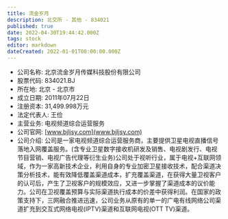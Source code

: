 ```yaml
---
title: 流金岁月
description: 北交所 - 其他 - 834021
published: true
date: 2022-04-30T19:44:42.000Z
tags: stock
editor: markdown
dateCreated: 2022-01-01T00:00:00.000Z
---
```


- 公司名称: 北京流金岁月传媒科技股份有限公司
- 股票代码: 834021.BJ
- 所在地: 北京 - 北京市
- 成立日期: 2011年07月22日
- 注册资本: 31,499.998万元
- 法定代表人: 王俭
- 主营业务: 电视频道综合运营服务
- 公司官网: [www.bjljsy.com](www.bjljsy.com)
- 公司介绍: 公司是一家电视频道综合运营服务商，主要提供卫星电视直播信号落地入网覆盖服务。(含专业卫星数字接收机研发及销售、电视剧发行、电视节目营销、电视广告代理等衍生业务)公司处于视听行业，属于电视+互联网领域，作为一家高新技术企业，利用自身的专业加密卫星接收技术，配合渠道决策分析技术，能有效降低覆盖渠道成本，扩充覆盖渠道，在获得大量卫视客户的认可后，产生了卫视客户的规模效应，又进一步掌握了渠道成本的议价能力。公司在卫视覆盖预算与实际渠道执行成本的价差中获得利润。在国家的政策支持下，三网融合推进迅速，公司业务从原有的单一的广电有线网络公司渠道扩充到交互式网络电视(IPTV)渠道和互联网电视(OTT TV)渠道。


